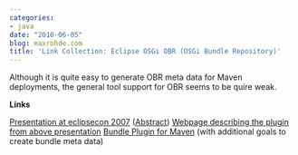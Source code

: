 ```yaml
---
categories:
- java
date: "2010-06-05"
blog: maxrohde.com
title: 'Link Collection: Eclipse OSGi OBR (OSGi Bundle Repository)'
---
```


Although it is quite easy to generate OBR meta data for Maven deployments, the general tool support for OBR seems to be quire weak.

**Links**

[Presentation at eclipsecon 2007](http://eclipsezilla.eclipsecon.org/php/attachment.php?bugid=4045) ([Abstract](http://www.eclipsecon.org/2007/index.php?page=sub/&id=4045)) [Webpage describing the plugin from above presentation](http://www.ourtown239.org/jungcw/OBRTooling_Document.htm) [Bundle Plugin for Maven](http://felix.apache.org/site/apache-felix-maven-bundle-plugin-bnd.html) (with additional goals to create bundle meta data)
